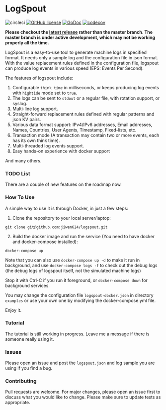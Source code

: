 # LogSpout

![circleci](https://circleci.com/gh/jiwen624/logspout.svg?&style=shield&circle-token=03cbb9928f598c18e45b96161e4bb254ac90bfab "circleci")
[![GitHub license](https://img.shields.io/badge/license-Apache%202-blue.svg)](https://github.com/jiwen624/logspout/blob/master/LICENSE)
[![GoDoc](https://godoc.org/github.com/jiwen624/logspout?status.svg)](https://godoc.org/github.com/jiwen624/logspout)
[![codecov](https://codecov.io/gh/jiwen624/logspout/branch/master/graph/badge.svg)](https://codecov.io/gh/jiwen624/logspout)


**Please checkout the [latest release](https://github.com/jiwen624/logspout/releases) rather than the master branch. The master branch is under active development, which
may not be working properly all the time.**

LogSpout is a easy-to-use tool to generate machine logs in specified format. It needs only a sample log and the
configuration file in json format. With the value replacement rules defined in the configuration file, logspout
 can produce log events in various speed (EPS: Events Per Second).
 
The features of logspout include:

1. Configurable `think time` in milliseconds, or keeps producing log events with `hightide` mode set to `true`.
2. The logs can be sent to `stdout` or a regular file, with rotation support, or syslog.
3. Multi-line log support.
4. Straight-forward replacement rules defined with regular patterns and json KV pairs.
5. Various data format support: IPv4/IPv6 addresses, Email addresses, Names, Countries, User Agents, Timestamp, Fixed-lists, etc.
6. Transaction mode (A transaction may contain two or more events, each has its own think time).
7. Multi-threaded log events support.
8. Easy hands-on experience with docker support

And many others.

### TODO List

There are a couple of new features on the roadmap now.


### How To Use

A simple way to use it is through Docker, in just a few steps:

1. Clone the repository to your local server/laptop:

```git clone git@github.com:jiwen624/logspout.git```

2. Build the docker image and run the service (You need to have docker and docker-compose installed):

```docker-compose up```

Note that you can also use `docker-compose up -d` to make it run in background, and use `docker-compose logs -f` to check out the debug logs (the debug logs of logspout itself, not the simulated machine logs)

Stop it with Ctrl-C if you run it foreground, or `docker-compose down` for background services.

You may change the configuration file `logspout-docker.json` in directory `examples` or use your own one by modifying the docker-compose.yml file.

Enjoy it.

### Tutorial

The tutorial is still working in progress. Leave me a message if there is someone really using it.

### Issues

Please open an issue and post the `logspout.json` and log sample you are using if you find a bug. 

### Contributing

Pull requests are welcome. For major changes, please open an issue first to discuss what you would like to change. Please make sure to update tests as appropriate.


